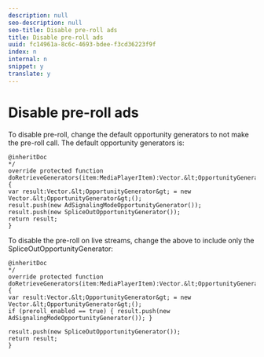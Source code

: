 ```yaml
---
description: null
seo-description: null
seo-title: Disable pre-roll ads
title: Disable pre-roll ads
uuid: fc14961a-8c6c-4693-bdee-f3cd36223f9f
index: n
internal: n
snippet: y
translate: y
---
```


# Disable pre-roll ads

To disable pre-roll, change the default opportunity generators to not make the pre-roll call. The default opportunity generators is: 
```
@inheritDoc 
*/ 
override protected function doRetrieveGenerators(item:MediaPlayerItem):Vector.&lt;OpportunityGenerator&gt; { 
var result:Vector.&lt;OpportunityGenerator&gt; = new Vector.&lt;OpportunityGenerator&gt;(); 
result.push(new AdSignalingModeOpportunityGenerator()); 
result.push(new SpliceOutOpportunityGenerator()); 
return result; 
}
```

To disable the pre-roll on live streams, change the above to include only the SpliceOutOpportunityGenerator: 
```
@inheritDoc 
*/ 
override protected function doRetrieveGenerators(item:MediaPlayerItem):Vector.&lt;OpportunityGenerator&gt; { 
var result:Vector.&lt;OpportunityGenerator&gt; = new Vector.&lt;OpportunityGenerator&gt;(); 
if (preroll_enabled == true) { result.push(new AdSignalingModeOpportunityGenerator()); } 
 
result.push(new SpliceOutOpportunityGenerator()); 
return result; 
}
```

